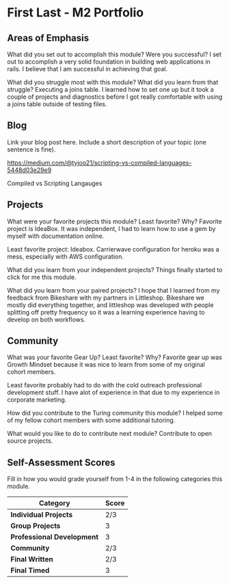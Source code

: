 # First Last - M2 Portfolio

## Areas of Emphasis

What did you set out to accomplish this module? Were you successful?
I set out to accomplish a very solid foundation in building web applications in rails. I believe that I am successful in achieving that goal.

What did you struggle most with this module? What did you learn from that struggle?
Executing a joins table. I learned how to set one up but it took a couple of projects and diagnostics before I got really comfortable with using a joins table outside of testing files.

## Blog

Link your blog post here. Include a short description of your topic (one sentence is fine).

https://medium.com/@tyjoo21/scripting-vs-compiled-languages-5448d03e29e9        

Compiled vs Scripting Langauges

## Projects

What were your favorite projects this module? Least favorite? Why?
Favorite project is IdeaBox. It was independent, I had to learn how to use a gem by myself with documentation online.

Least favorite project: Ideabox. Carrierwave configuration for heroku was a mess, especially with AWS configuration.


What did you learn from your independent projects?
Things finally started to click for me this module.


What did you learn from your paired projects?
I hope that I learned from my feedback from Bikeshare with my partners in Littleshop. Bikeshare we mostly did everything together, and littleshop was developed with people splitting off pretty frequency so it was a learning experience having to develop on both workflows.


## Community

What was your favorite Gear Up? Least favorite? Why?
Favorite gear up was Growth Mindset because it was nice to learn from some of my original cohort members.

Least favorite probably had to do with the cold outreach professional development stuff. I have alot of experience in that due to my experience in corporate marketing.

How did you contribute to the Turing community this module?
I helped some of my fellow cohort members with some additional tutoring.

What would you like to do to contribute next module?
Contribute to open source projects.

## Self-Assessment Scores

Fill in how you would grade yourself from 1-4 in the following categories this module.

| Category                     | Score |
| -----------------------------| ----- |
| **Individual Projects**      |   2/3   |
| **Group Projects**           |   3   |
| **Professional Development** |   3  |
| **Community**                |   2/3  |
| **Final Written**            |   2/3   |
| **Final Timed**              |   3   |
